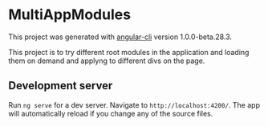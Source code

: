 # MultiAppModules

This project was generated with [angular-cli](https://github.com/angular/angular-cli) version 1.0.0-beta.28.3.

This project is to try different root modules in the application and loading them on demand and applyng to different divs on the page.

## Development server
Run `ng serve` for a dev server. Navigate to `http://localhost:4200/`. The app will automatically reload if you change any of the source files.

